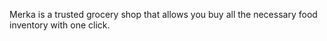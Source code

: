 Merka is a trusted grocery shop that allows you buy all the necessary food inventory with one click. 
